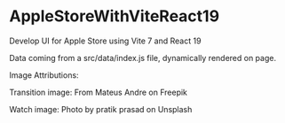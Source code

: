 # AppleStoreWithViteReact19
Develop UI for Apple Store using Vite 7 and React 19

Data coming from a src/data/index.js file, dynamically rendered on page. 

Image Attributions:

Transition image: From Mateus Andre on Freepik

Watch image: Photo by pratik prasad on Unsplash

      